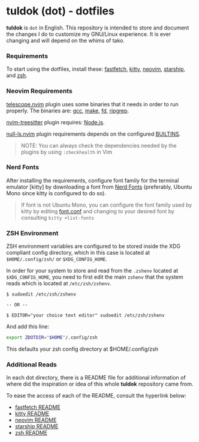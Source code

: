 # tuldok (dot) - dotfiles
**tuldok** is `dot` in English. This repository is intended to store and document the changes I do to customize my GNU/Linux experience.
It is ever changing and will depend on the whims of tako.

### Requirements
To start using the dotfiles, install these: [fastfetch](https://github.com/LinusDierheimer/fastfetch), [kitty](https://github.com/kovidgoyal/kitty), [neovim](https://github.com/neovim/neovim), [starship](https://github.com/starship/starship), and [zsh](https://zsh.sourceforge.io/).

### Neovim Requirements
[telescope.nvim](https://github.com/nvim-telescope/telescope.nvim) plugin uses some binaries that it needs in order to run properly. The binaries are: [gcc](https://gcc.gnu.org/), [make](https://www.gnu.org/software/make/), 
[fd](https://github.com/sharkdp/fd), [ripgrep](https://github.com/BurntSushi/ripgrep).

[nvim-treesitter](https://github.com/nvim-treesitter/nvim-treesitter) plugin requires: [Node.js](https://nodejs.org/en/).

[null-ls.nvim](https://github.com/jose-elias-alvarez/null-ls.nvim) plugin requirements depends on the configured [BUILTINS](https://github.com/jose-elias-alvarez/null-ls.nvim/blob/main/doc/BUILTINS.md).

> NOTE: You can always check the dependencies needed by the plugins by using `:checkhealth` in Vim

### Nerd Fonts
After installing the requirements, configure font family for the terminal emulator [kitty] by downloading a font from [Nerd Fonts](https://www.nerdfonts.com/) (preferably, Ubuntu Mono since kitty is configured to do so).
> If font is not Ubuntu Mono, you can configure the font family used by kitty by editing [font.conf](./kitty/.config/kitty/font.conf) and changing to your desired font by consulting `kitty +list-fonts`

### ZSH Environment
ZSH environment variables are configured to be stored inside the XDG compliant config directory, which in this case is located at `$HOME/.config/zsh/` or `$XDG_CONFIG_HOME`.

In order for your system to store and read from the `.zshenv` located at `$XDG_CONFIG_HOME`, you need to first edit the main `zshenv` that the system reads which is located at `/etc/zsh/zshenv`.
```
$ sudoedit /etc/zsh/zshenv

-- OR --

$ EDITOR="your choice text editor" sudoedit /etc/zsh/zshenv
```
And add this line:
```sh
export ZDOTDIR="$HOME"/.config/zsh
```
This defaults your zsh config directory at $HOME/.config/zsh

### Additional Reads
In each dot directory, there is a README file for additional information of where did the inspiration or idea of this whole **tuldok** repository came from.

To ease the access of each of the README, consult the hyperlink below:
- [fastfetch README](./fastfetch/.config/fastfetch/README.md)
- [kitty README](./kitty/.config/kitty/README.md)
- [neovim README](./nvim/.config/nvim/README.md)
- [starship README](./starship/.config/starship/README.md)
- [zsh README](./zsh/.config/zsh/README.md)
